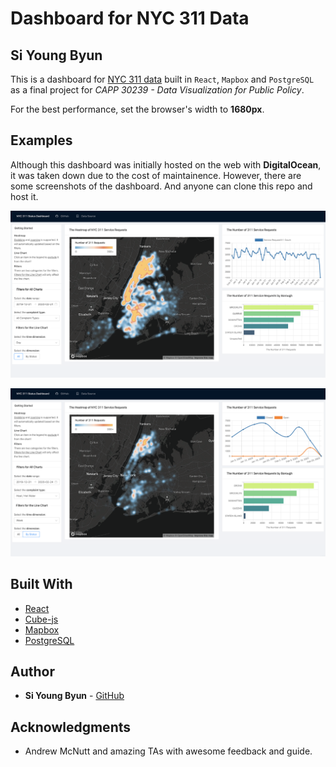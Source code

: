 # Dashboard for NYC 311 Data
## Si Young Byun

This is a dashboard for [NYC 311 data](https://data.cityofnewyork.us/Social-Services/311-Service-Requests-from-2010-to-Present/erm2-nwe9) built in `React`, `Mapbox` and `PostgreSQL` as a final project for *CAPP 30239 - Data Visualization for Public Policy*.

For the best performance, set the browser's width to __1680px__.

## Examples

Although this dashboard was initially hosted on the web with __DigitalOcean__, it was taken down due to the cost of maintainence. However, there are some screenshots of the dashboard. And anyone can clone this repo and host it.

![Default Screen](dashboard-app/img/example-1.png)

![Example Filters](dashboard-app/img/example-2.png)

## Built With

* [React](https://reactjs.org/)
* [Cube-js](https://cube.dev/)
* [Mapbox](https://www.mapbox.com/)
* [PostgreSQL](https://www.postgresql.org/)

## Author

* **Si Young Byun** - [GitHub](https://github.com/siyoungbyun)

## Acknowledgments

* Andrew McNutt and amazing TAs with awesome feedback and guide.
